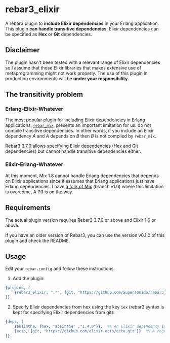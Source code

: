 # rebar3\_elixir

A rebar3 plugin to **include Elixir dependencies** in your Erlang
application. This plugin **can handle transitive
dependencies**. Elixir dependencies can be specified as **Hex** or
**Git** dependencies.

## Disclaimer

The plugin hasn't been tested with a relevant range of Elixir
dependencies so I assume that those Elixir libraries that makes
extensive use of metaprogramming might not work properly.  The use of
this plugin in production environments will be **under your
responsibility.**

## The transitivity problem

### Erlang-Elixir-Whatever

The most popular plugin for including Elixir dependencies in Erlang applications,
[`rebar_mix`](https://github.com/tsloughter/rebar_mix), presents an
important limitation for us: do not compile transitive
dependencies. In other words, if you include an Elixir dependency _A_ and _A_
depends on _B_ then _B_ is not compiled by `rebar_mix`.

Rebar3 3.7.0 allows specifying Elixir dependencies (Hex and Git
dependencies) but cannot handle transitive dependencies either.

### Elixir-Erlang-Whatever

At this moment, Mix 1.8 cannot handle Erlang dependencies that depends
on Elixir applications since it assumes that Erlang applications just have
Erlang dependencies. I have [a fork of
Mix](https://github.com/Supersonido/elixir) (branch v1.6) where this
limitation is overcome. A PR is on the way.

## Requirements

The actual plugin version requires Rebar3 3.7.0 or above and Elixir 1.6 or above.

If you have an older version of Rebar3, you can use the
version v0.1.0 of this plugin and check the README.

## Usage

Edit your `rebar.config` and follow these instructions:

1. Add the plugin:

```erlang
{plugins, [
    {rebar3_elixir, ".*", {git, "https://github.com/Supersonido/rebar3_elixir.git", {branch, "master"}}}
]}.
```

2. Specify Elixir dependencies from hex using the key `iex` (rebar3 syntax is kept for specifying Elixir dependencies from git):

```erlang
{deps, [
    {absinthe, {hex, "absinthe" ,"1.4.0"}},  %% An Elixir dependency in Hex
    {ecto, {git, "https://github.com/elixir-ecto/ecto.git"}}  %% A regular Elixir dependency in Git
]}.
```
